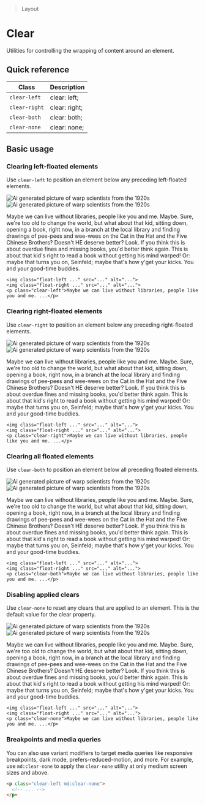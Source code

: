 > Layout

# Clear
Utilities for controlling the wrapping of content around an element.

## Quick reference
| Class           | Description                           |
| --------------- | ------------------------------------- |
| `clear-left`   | clear: left;                         |
| `clear-right`    | clear: right;                          |
| `clear-both`    | clear: both;                          |
| `clear-none`    | clear: none;                          |

## Basic usage
### Clearing left-floated elements
Use `clear-left` to position an element below any preceding left-floated elements.

<width-controller>
  <container>
    <div class="mx-16">
      <img class="float-left w-64 mr-16 rounded-16 " src="/20s-scientists.jpg" alt="Ai generated picture of warp scientists from the 1920s" />
      <img class="float-right w-144 ml-16 rounded-16 " src="/20s-scientists.jpg" alt="Ai generated picture of warp scientists from the 1920s" />
      <p class="clear-left">Maybe we can live without libraries, people like you and me. Maybe. Sure, we're too old to change the world, but what about that kid, sitting down, opening a book, right now, in a branch at the local library and finding drawings of pee-pees and wee-wees on the Cat in the Hat and the Five Chinese Brothers? Doesn't HE deserve better? Look. If you think this is about overdue fines and missing books, you'd better think again. This is about that kid's right to read a book without getting his mind warped! Or: maybe that turns you on, Seinfeld; maybe that's how y'get your kicks. You and your good-time buddies.</p>
    </div>
  </container>
</width-controller>

```html{3}
<img class="float-left ..." src="..." alt="...">
<img class="float-right ..." src="..." alt="...">
<p class="clear-left">Maybe we can live without libraries, people like you and me. ...</p>
```

### Clearing right-floated elements
Use `clear-right` to position an element below any preceding right-floated elements.

<width-controller>
  <container>
    <div class="mx-16">
      <img class="float-left w-144 mr-16 rounded-16 " src="/20s-scientists.jpg" alt="Ai generated picture of warp scientists from the 1920s" />
      <img class="float-right w-64 ml-16 rounded-16 " src="/20s-scientists.jpg" alt="Ai generated picture of warp scientists from the 1920s" />
      <p class="clear-right">Maybe we can live without libraries, people like you and me. Maybe. Sure, we're too old to change the world, but what about that kid, sitting down, opening a book, right now, in a branch at the local library and finding drawings of pee-pees and wee-wees on the Cat in the Hat and the Five Chinese Brothers? Doesn't HE deserve better? Look. If you think this is about overdue fines and missing books, you'd better think again. This is about that kid's right to read a book without getting his mind warped! Or: maybe that turns you on, Seinfeld; maybe that's how y'get your kicks. You and your good-time buddies.</p>
    </div>
  </container>
</width-controller>

```html{3}
<img class="float-left ..." src="..." alt="...">
<img class="float-right ..." src="..." alt="...">
<p class="clear-right">Maybe we can live without libraries, people like you and me. ...</p>
```

### Clearing all floated elements
Use `clear-both` to position an element below all preceding floated elements.

<width-controller>
  <container>
    <div class="mx-16">
      <img class="float-left w-64 mr-16 rounded-16 " src="/20s-scientists.jpg" alt="Ai generated picture of warp scientists from the 1920s" />
      <img class="float-right w-144 ml-16 rounded-16 " src="/20s-scientists.jpg" alt="Ai generated picture of warp scientists from the 1920s" />
      <p class="clear-both">Maybe we can live without libraries, people like you and me. Maybe. Sure, we're too old to change the world, but what about that kid, sitting down, opening a book, right now, in a branch at the local library and finding drawings of pee-pees and wee-wees on the Cat in the Hat and the Five Chinese Brothers? Doesn't HE deserve better? Look. If you think this is about overdue fines and missing books, you'd better think again. This is about that kid's right to read a book without getting his mind warped! Or: maybe that turns you on, Seinfeld; maybe that's how y'get your kicks. You and your good-time buddies.</p>
    </div>
  </container>
</width-controller>

```html{3}
<img class="float-left ..." src="..." alt="...">
<img class="float-right ..." src="..." alt="...">
<p class="clear-both">Maybe we can live without libraries, people like you and me. ...</p>
```

### Disabling applied clears
Use `clear-none` to reset any clears that are applied to an element. This is the default value for the clear property.

<width-controller>
  <container>
    <div class="mx-16">
      <img class="float-left w-64 mr-16 rounded-16 " src="/20s-scientists.jpg" alt="Ai generated picture of warp scientists from the 1920s" />
      <img class="float-right w-144 ml-16 rounded-16 " src="/20s-scientists.jpg" alt="Ai generated picture of warp scientists from the 1920s" />
      <p class="clear-none">Maybe we can live without libraries, people like you and me. Maybe. Sure, we're too old to change the world, but what about that kid, sitting down, opening a book, right now, in a branch at the local library and finding drawings of pee-pees and wee-wees on the Cat in the Hat and the Five Chinese Brothers? Doesn't HE deserve better? Look. If you think this is about overdue fines and missing books, you'd better think again. This is about that kid's right to read a book without getting his mind warped! Or: maybe that turns you on, Seinfeld; maybe that's how y'get your kicks. You and your good-time buddies.</p>
    </div>
  </container>
</width-controller>

```html{3}
<img class="float-left ..." src="..." alt="...">
<img class="float-right ..." src="..." alt="...">
<p class="clear-none">Maybe we can live without libraries, people like you and me. ...</p>
```

### Breakpoints and media queries
You can also use variant modifiers to target media queries like responsive breakpoints, dark mode, prefers-reduced-motion, and more. For example, use `md:clear-none` to apply the `clear-none` utility at only medium screen sizes and above.

```html
<p class="clear-left md:clear-none">
  <!-- ... -->
</p>
```
